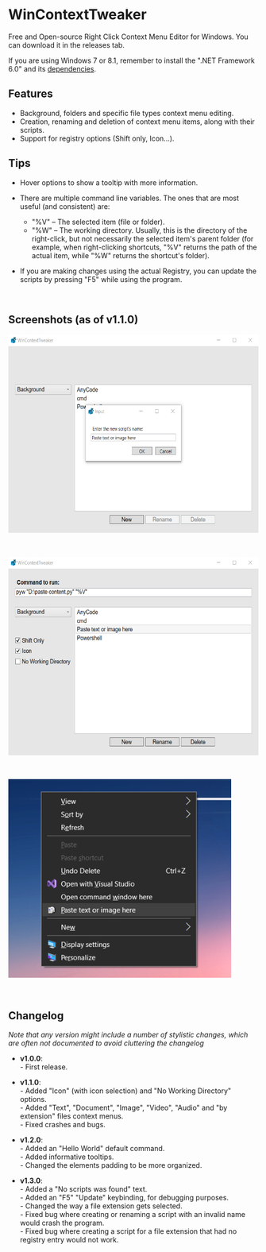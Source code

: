 # WinContextTweaker
Free and Open-source Right Click Context Menu Editor for Windows.
You can download it in the releases tab.

If you are using Windows 7 or 8.1, remember to install the ".NET Framework 6.0" and its [dependencies](https://learn.microsoft.com/en-us/dotnet/core/install/windows?tabs=net60#additional-deps).

## Features
- Background, folders and specific file types context menu editing.
- Creation, renaming and deletion of context menu items, along with their scripts.
- Support for registry options (Shift only, Icon...).

## Tips
- Hover options to show a tooltip with more information.

- There are multiple command line variables. The ones that are most useful (and consistent) are:
  - "%V" – The selected item (file or folder).
  - "%W" – The working directory. Usually, this is the directory of the right-click, but not necessarily the selected item's parent folder (for example, when right-clicking shortcuts, "%V" returns the path of the actual item, while "%W" returns the shortcut's folder).

- If you are making changes using the actual Registry, you can update the scripts by pressing "F5" while using the program.

&nbsp;
## Screenshots (as of v1.1.0)
<img src="assets/screenshot1.png" alt="Script Creation" height="400"/>

&nbsp;

<img src="assets/screenshot2.png" alt="Script Editing" height="400"/>

&nbsp;

<img src="assets/screenshot3.png" alt="Results" height="400"/>

&nbsp;
## Changelog
_Note that any version might include a number of stylistic changes, which are often not documented to avoid cluttering the changelog_

- **v1.0.0**:
<br>- First release.

- **v1.1.0**:
<br>- Added "Icon" (with icon selection) and "No Working Directory" options.
<br>- Added "Text", "Document", "Image", "Video", "Audio" and "by extension" files context menus.
<br>- Fixed crashes and bugs.

- **v1.2.0**:
<br>- Added an "Hello World" default command.
<br>- Added informative tooltips.
<br>- Changed the elements padding to be more organized.

- **v1.3.0**:
<br>- Added a "No scripts was found" text.
<br>- Added an "F5" "Update" keybinding, for debugging purposes.
<br>- Changed the way a file extension gets selected.
<br>- Fixed bug where creating or renaming a script with an invalid name would crash the program.
<br>- Fixed bug where creating a script for a file extension that had no registry entry would not work.